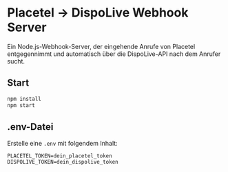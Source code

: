 # Placetel → DispoLive Webhook Server

Ein Node.js-Webhook-Server, der eingehende Anrufe von Placetel entgegennimmt und automatisch über die DispoLive-API nach dem Anrufer sucht.

## Start

```bash
npm install
npm start
```

## .env-Datei

Erstelle eine `.env` mit folgendem Inhalt:

```
PLACETEL_TOKEN=dein_placetel_token
DISPOLIVE_TOKEN=dein_dispolive_token
```
